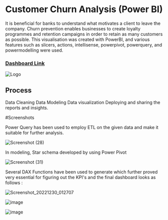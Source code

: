 # Customer Churn Analysis (Power BI)

It is beneficial for banks to understand what motivates a client to leave the company. Churn prevention enables businesses to create loyalty programmes and retention campaigns in order to retain as many customers as possible. This visualisation was created with PowerBI, and various features such as slicers, actions, intellisense, powerpivot, powerquery, and powermodelling were used.

### [Dashboard Link](https://app.powerbi.com/view?r=eyJrIjoiN2FiZjYyN2UtMTcwOC00NzRkLWIyZjAtZTI2NThkN2RhYTc2IiwidCI6ImJkYjc0YjMwLTk1NjgtNDg1Ni1iZGJmLTA2NzU5Nzc4ZmNiYyIsImMiOjh9)

![Logo](https://cdn-dhhph.nitrocdn.com/YwrWfrMMnPrQoiMcCnngShsqFHLItupA/assets/static/optimized/rev-6e21eac/wp-content/uploads/2016/08/maxresdefaultreduced.jpg)

## Process

Data Cleaning
Data Modeling
Data visualization
Deploying and sharing the reports and insights.

#Screenshots

Power Query has been used to employ ETL on the given data and make it suitable for further analysis.

![Screenshot (28)](https://user-images.githubusercontent.com/118185547/210026181-fe657bf0-26a9-4b33-be99-68bf45b766c4.png)


In modeling, Star schema developed by using Power Pivot

![Screenshot (31)](https://user-images.githubusercontent.com/118185547/210025949-eed11934-36c9-43fe-b675-2d7ef7d906f8.png)

Several DAX Functions have been used to generate which further proved very essential for figuring out the KPI's and the final dashboard looks as follows :


![Screenshot_20221230_012707](https://user-images.githubusercontent.com/118185547/210026230-cb351eda-ed52-4e91-ab0d-58d4624efc92.png)

![image](https://user-images.githubusercontent.com/118185547/210026254-9b2daaaa-c3bb-4f0b-9d2c-6e0f63e1505e.png)

![image](https://user-images.githubusercontent.com/118185547/210026267-304cfa7a-0bce-4ef4-be37-6d903240cc4a.png)


